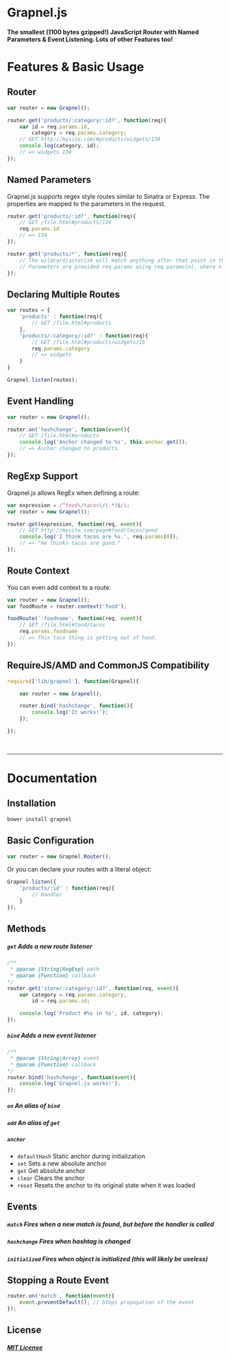 Grapnel.js
==========

#### The smallest (1100 bytes gzipped!) JavaScript Router with Named Parameters & Event Listening. Lots of other Features too!

# Features &amp; Basic Usage

## Router

```javascript
var router = new Grapnel();

router.get('products/:category/:id?', function(req){
    var id = req.params.id,
        category = req.params.category;
    // GET http://mysite.com/#products/widgets/134
    console.log(category, id);
    // => widgets 134
});
```

## Named Parameters
Grapnel.js supports regex style routes similar to Sinatra or Express. The properties are mapped to the parameters in the request.
```javascript
router.get('products/:id?', function(req){
    // GET /file.html#products/134
    req.params.id
    // => 134
});

router.get('products/*', function(req){
    // The wildcard/asterisk will match anything after that point in the URL
    // Parameters are provided req.params using req.params[n], where n is the nth capture
});
```

## Declaring Multiple Routes

```javascript
var routes = {
    'products' : function(req){
        // GET /file.html#products
    },
    'products/:category/:id?' : function(req){
        // GET /file.html#products/widgets/35
        req.params.category
        // => widgets
    }
}

Grapnel.listen(routes);
```

## Event Handling

```javascript
var router = new Grapnel();

router.on('hashchange', function(event){
    // GET /file.html#products
    console.log('Anchor changed to %s', this.anchor.get());
    // => Anchor changed to products
});
```

## RegExp Support

Grapnel.js allows RegEx when defining a route:

```javascript
var expression = /^food\/tacos\/(.*)$/i;
var router = new Grapnel();

router.get(expression, function(req, event){
    // GET http://mysite.com/page#food/tacos/good
    console.log('I think tacos are %s.', req.params[0]);
    // => "He thinks tacos are good."
});
```

## Route Context

You can even add context to a route:

```javascript
var router = new Grapnel();
var foodRoute = router.context('food');

foodRoute(':foodname', function(req, event){
    // GET /file.html#food/tacos
    req.params.foodname
    // => This taco thing is getting out of hand.
});
```

## RequireJS/AMD and CommonJS Compatibility

```javascript
require(['lib/grapnel'], function(Grapnel){

    var router = new Grapnel();

    router.bind('hashchange', function(){
        console.log('It works!');
    });

});
```

&nbsp;

***

# Documentation

## Installation

```bash
bower install grapnel
```

## Basic Configuration
```javascript
var router = new Grapnel.Router();
```
Or you can declare your routes with a literal object:

```javascript
Grapnel.listen({
    'products/:id' : function(req){
        // Handler
    }
});
```

## Methods
##### `get` Adds a new route listener
```javascript
/**
 * @param {String|RegExp} path
 * @param {Function} callback
*/
router.get('store/:category/:id?', function(req, event){
    var category = req.params.category,
        id = req.params.id;

    console.log('Product #%s in %s', id, category);
});
```

##### `bind` Adds a new event listener
```javascript
/**
 * @param {String|Array} event
 * @param {Function} callback
*/
router.bind('hashchange', function(event){
    console.log('Grapnel.js works!');
});
```
##### `on` An alias of `bind`
##### `add` An alias of `get`
##### `anchor`
* `defaultHash` Static anchor during initialization
* `set` Sets a new absolute anchor
* `get` Get absolute anchor
* `clear` Clears the anchor
* `reset` Resets the anchor to its original state when it was loaded

## Events
##### `match` Fires when a new match is found, but before the handler is called
##### `hashchange` Fires when hashtag is changed
##### `initialized` Fires when object is initialized (this will likely be useless)

## Stopping a Route Event
```javascript
router.on('match', function(event){
    event.preventDefault(); // Stops propagation of the event
});
```

## License
##### [MIT License](http://opensource.org/licenses/MIT)

